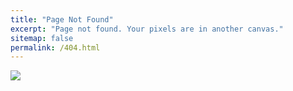 ```yaml
---
title: "Page Not Found"
excerpt: "Page not found. Your pixels are in another canvas."
sitemap: false
permalink: /404.html
---
```



![](https://as1.ftcdn.net/v2/jpg/04/48/35/42/1000_F_448354202_smYWUH7zQ4gvdqjXnWsHD4KrsuUARgQt.jpg)